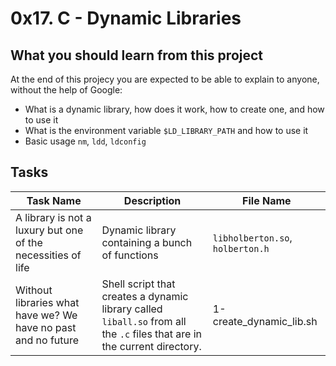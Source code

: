 # 0x17. C - Dynamic Libraries

## What you should learn from this project
At the end of this projecy you are expected to be able to explain to anyone, without the help of Google:

* What is a dynamic library, how does it work, how to create one, and how to use it
* What is the environment variable `$LD_LIBRARY_PATH` and how to use it
* Basic usage `nm`, `ldd`, `ldconfig`

## Tasks
| Task Name | Description | File Name |
| --------- | ----------- | --------- |
| A library is not a luxury but one of the necessities of life | Dynamic library containing a bunch of functions | `libholberton.so`, `holberton.h`|
| Without libraries what have we? We have no past and no future | Shell script that creates a dynamic library called `liball.so` from all the `.c` files that are in the current directory. | 1-create_dynamic_lib.sh |
